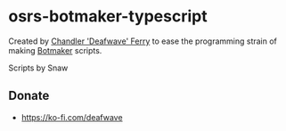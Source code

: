 # osrs-botmaker-typescript

Created by [Chandler 'Deafwave' Ferry](https://github.com/ChandlerFerry) to ease the programming strain of making [Botmaker](https://theplug.runelite.plus) scripts.

Scripts by Snaw

## Donate
- https://ko-fi.com/deafwave
